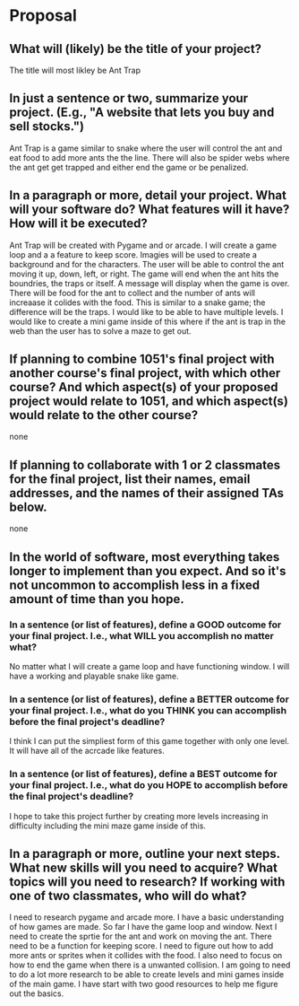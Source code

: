 # Proposal

## What will (likely) be the title of your project?

The title will most likley be Ant Trap

## In just a sentence or two, summarize your project. (E.g., "A website that lets you buy and sell stocks.")

Ant Trap is a game similar to snake where the user will control the ant and eat food to add more ants the the line. There will also be spider webs where the ant get get trapped and either end the game or be penalized.

## In a paragraph or more, detail your project. What will your software do? What features will it have? How will it be executed?

Ant Trap will be created with Pygame and or arcade. I will create a game loop and a a feature to keep score. Imagies will be used to create a background and for the characters. The user will be able to control the ant moving it up, down, left, or right. The game will end when the ant hits the boundries, the traps or itself. A message will display when the game is over. There will be food for the ant to collect and the number of ants will increaase it colides with the food. This is similar to a snake game; the difference will be the traps. I would like to be able to have multiple levels. I would like to create a mini game inside of this where if the ant is trap in the web than the user has to solve a maze to get out.

## If planning to combine 1051's final project with another course's final project, with which other course? And which aspect(s) of your proposed project would relate to 1051, and which aspect(s) would relate to the other course?

none

## If planning to collaborate with 1 or 2 classmates for the final project, list their names, email addresses, and the names of their assigned TAs below.

none

## In the world of software, most everything takes longer to implement than you expect. And so it's not uncommon to accomplish less in a fixed amount of time than you hope.

### In a sentence (or list of features), define a GOOD outcome for your final project. I.e., what WILL you accomplish no matter what?

No matter what I will create a game loop and have functioning window. I will have a working and playable snake like game.

### In a sentence (or list of features), define a BETTER outcome for your final project. I.e., what do you THINK you can accomplish before the final project's deadline?

I think I can put the simpliest form of this game together with only one level. It will have all of the acrcade like features. 

### In a sentence (or list of features), define a BEST outcome for your final project. I.e., what do you HOPE to accomplish before the final project's deadline?

I hope to take this project further by creating more levels increasing in difficulty including the mini maze game inside of this. 

## In a paragraph or more, outline your next steps. What new skills will you need to acquire? What topics will you need to research? If working with one of two classmates, who will do what?

I need to research pygame and arcade more. I have a basic understanding of how games are made. So far I have the game loop and window. Next I need to create the sprtie for the ant and work on moving the ant. There need to be a function for keeping score. I need to figure out how to add more ants or sprites when it collides with the food. I also need to focus on how to end the game when there is a unwanted collision. I am going to need to do a lot more research to be able to create levels and mini games inside of the main game. I have start with two good resources to help me figure out the basics. 
